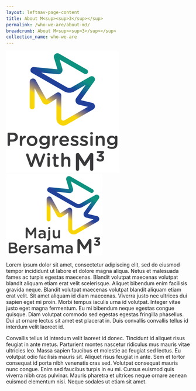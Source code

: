 ```yaml
---
layout: leftnav-page-content
title: About M<sup><sup>3</sup></sup>
permalink: /who-we-are/about-m3/
breadcrumb: About M<sup><sup>3</sup></sup>
collection_name: who-we-are
---
```


![M3 Logo with English Tagline](/images/m3-logo-vert-eng.png)
![M3 Logo with Malay Tagline](/images/m3-logo-vert-mal.png)

Lorem ipsum dolor sit amet, consectetur adipiscing elit, sed do eiusmod tempor incididunt ut labore et dolore magna aliqua. Netus et malesuada fames ac turpis egestas maecenas. Blandit volutpat maecenas volutpat blandit aliquam etiam erat velit scelerisque. Aliquet bibendum enim facilisis gravida neque. Blandit volutpat maecenas volutpat blandit aliquam etiam erat velit. Sit amet aliquam id diam maecenas. Viverra justo nec ultrices dui sapien eget mi proin. Morbi tempus iaculis urna id volutpat. Integer vitae justo eget magna fermentum. Eu mi bibendum neque egestas congue quisque. Diam volutpat commodo sed egestas egestas fringilla phasellus. Dui ut ornare lectus sit amet est placerat in. Duis convallis convallis tellus id interdum velit laoreet id.

Convallis tellus id interdum velit laoreet id donec. Tincidunt id aliquet risus feugiat in ante metus. Parturient montes nascetur ridiculus mus mauris vitae ultricies leo. Massa sapien faucibus et molestie ac feugiat sed lectus. Eu volutpat odio facilisis mauris sit. Aliquet risus feugiat in ante. Sem et tortor consequat id porta nibh venenatis cras sed. Volutpat consequat mauris nunc congue. Enim sed faucibus turpis in eu mi. Cursus euismod quis viverra nibh cras pulvinar. Mauris pharetra et ultrices neque ornare aenean euismod elementum nisi. Neque sodales ut etiam sit amet.
